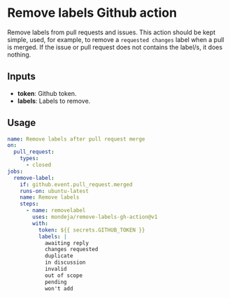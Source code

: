 # Remove labels Github action

Remove labels from pull requests and issues. This action should be kept simple,
used, for example, to remove a `requested changes` label when a pull is merged.
If the issue or pull request does not contains the label/s, it does nothing.

## Inputs

- **token**: Github token.
- **labels**: Labels to remove.

## Usage

```yaml
name: Remove labels after pull request merge
on:
  pull_request:
    types:
      - closed
jobs:
  remove-label:
    if: github.event.pull_request.merged
    runs-on: ubuntu-latest
    name: Remove labels
    steps:
      - name: removelabel
        uses: mondeja/remove-labels-gh-action@v1
        with:
          token: ${{ secrets.GITHUB_TOKEN }}
          labels: |
            awaiting reply
            changes requested
            duplicate
            in discussion
            invalid
            out of scope
            pending
            won't add
```
